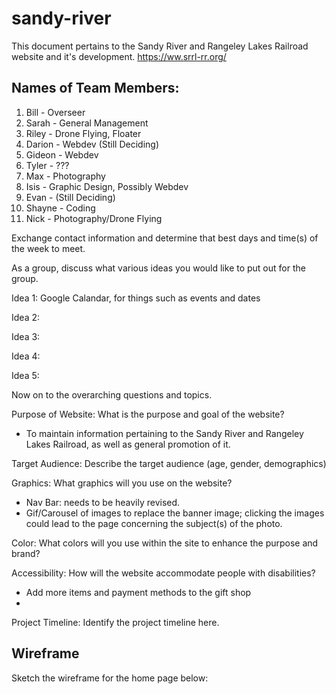 # sandy-river

This document pertains to the Sandy River and Rangeley Lakes Railroad website and it's development.
https://ww.srrl-rr.org/

## Names of Team Members:
1. Bill - Overseer
2. Sarah - General Management
3. Riley - Drone Flying, Floater
4. Darion - Webdev (Still Deciding)
5. Gideon - Webdev
6. Tyler - ???
7. Max - Photography
8. Isis - Graphic Design, Possibly Webdev
9. Evan - (Still Deciding)
10. Shayne - Coding
11. Nick - Photography/Drone Flying

Exchange contact information and determine that best days and time(s) of the week to meet.

As a group, discuss what various ideas you would like to put out for the group.

Idea 1: Google Calandar, for things such as events and dates

Idea 2:

Idea 3: 

Idea 4:

Idea 5:

Now on to the overarching questions and topics.

Purpose of Website:
What is the purpose and goal of the website?
- To maintain information pertaining to the Sandy River and Rangeley Lakes Railroad, as well as general promotion of it.

Target Audience:
Describe the target audience (age, gender, demographics)

Graphics:
What graphics will you use on the website?
- Nav Bar: needs to be heavily revised.
- Gif/Carousel of images to replace the banner image; clicking the images could lead to the page concerning the subject(s) of the photo.

Color:
What colors will you use within the site to enhance the purpose and brand?

Accessibility:
How will the website accommodate people with disabilities?
- Add more items and payment methods to the gift shop
- 

Project Timeline:
Identify the project timeline here.


## Wireframe
Sketch the wireframe for the home page below:
